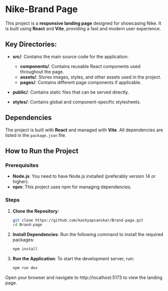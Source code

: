 # Nike-Brand Page

This project is a **responsive landing page** designed for showcasing Nike. It is built using **React** and **Vite**, providing a fast and modern user experience.


## Key Directories:

- **src/**: Contains the main source code for the application:
  - **components/**: Contains reusable React components used throughout the page.
  - **assets/**: Stores images, styles, and other assets used in the project.
  - **pages/**: Contains different page components if applicable.

- **public/**: Contains static files that can be served directly.

- **styles/**: Contains global and component-specific stylesheets.

## Dependencies

The project is built with **React** and managed with **Vite**. All dependencies are listed in the `package.json` file.

## How to Run the Project

### Prerequisites

- **Node.js**: You need to have Node.js installed (preferably version 14 or higher).
- **npm**: This project uses npm for managing dependencies.

### Steps

1. **Clone the Repository**:
   ```bash
   git clone https://github.com/kashyapsanskar/Brand-page.git
   cd Brand-page
2. **Install Dependencies**:
   Run the following command to install the required packages:
   ```bash
   npm install
3. **Run the Application**:
   To start the development server, run:
   ```bash
   npm run dev
Open your browser and navigate to http://localhost:5173 to view the landing page.


   
